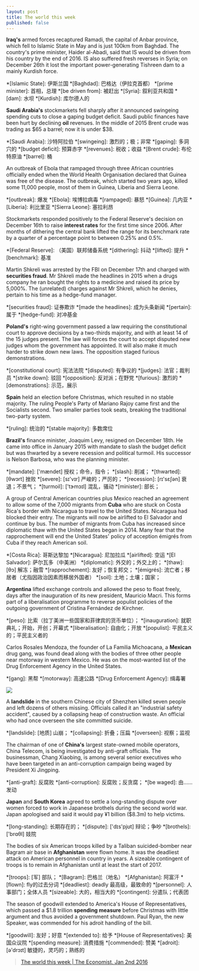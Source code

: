 ```yaml
---
layout: post
title: The world this week
published: false
---
```

__Iraq's__ armed forces recaptured Ramadi, the capital of Anbar province, which fell to Islamic State in May and is just 100km from Baghdad. 
The country's prime minister, Haider al-Abadi, said
that IS would be driven from his country by the end of 2016. IS also suffered fresh reverses in
Syria; on December 26th it lost the important power-generating Tishreen dam to a mainly Kurdish
force.

*[Islamic State]: 伊斯兰国
*[Baghdad]: 巴格达（伊拉克首都）
*[prime minister]: 首相，总理
*[be driven from]: 被赶出
*[Syria]: 叙利亚共和国
*[dam]: 水坝
*[Kurdish]: 库尔德人的

__Saudi Arabia's__ stockmarkets fell sharply after it announced swingeing spending cuts to close
a gaping budget deficit. Saudi public finances have been hurt by declining __oil__ revenues. In
the middle of 2015 Brent crude was trading as $65 a barrel; now it is under $38.

*[Saudi Arabia]: 沙特阿拉伯
*[swingeing]: 激烈的；极；非常
*[gaping]: 多洞穴的
*[budget deficit]: 预算赤字
*[revenues]: 税收；收益
*[Brent crude]: 布伦特原油
*[barrel]: 桶
 
An outbreak of Ebola that rampaged through three African countries officially ended when the
World Health Organisation declared that Guinea was free of the disease. The outbreak, which
started two years ago, killed some 11,000 people, most of them in Guinea, Liberia and Sierra Leone.

*[outbreak]: 爆发
*[Ebola]: 埃博拉病毒
*[rampaged]: 暴怒
*[Guinea]: 几内亚
*[Liberia]: 利比里亚
*[Sierra Leone]: 塞拉利昂
 
Stockmarkets responded positively to the Federal Reserve's decision on December 16th to raise
__interest rates__ for the first time since 2006. After months of dithering the central bank
lifted the range for its benchmark rate by a quarter of a percentage point to between 0.25%
and 0.5%.

*[Federal Reserve]: （美国）联邦储备系统
*[dithering]: 抖动
*[lifted]: 提升
*[benchmark]: 基准
 
Martin Shkreli was arrested by the FBI on December 17th and charged with __securities fraud__.
Mr Shkreli made the headlines in 2015 when a drugs company he ran bought the rights to a medicine
and raised its price by 5,000%. The (unrelated) charges against Mr Shkreli, which he denies,
pertain to his time as a hedge-fund manager.

*[securities fraud]: 证券欺诈
*[made the headlines]: 成为头条新闻
*[pertain]: 属于
*[hedge-fund]: 对冲基金

__Poland's__ right-wing government passed a law requiring the constitutional court to approve
decisions by a two-thirds majority, and with at least 14 of the 15 judges present. The law will
forces the court to accept disputed new judges whom the government has appointed. It will also
make it much harder to strike down new laws. The opposition staged furious demonstrations.

*[constitutional court]: 宪法法院
*[disputed]: 有争议的
*[judges]: 法官；裁判员
*[strike down]: 驳回
*[opposition]: 反对派；在野党
*[furious]: 激烈的
*[demonstrations]: 示范，展示

__Spain__ held an election before Christmas, which resulted in no stable majority. The ruling
People's Party of Mariano Rajoy came first and the Socialists second. Two smaller parties took
seats, breaking the traditional two-party system.

*[ruling]: 统治的
*[stable majority]: 多数席位

__Brazil's__ finance minister, Joaquim Levy, resigned on December 18th. He came into office in
January 2015 with mandate to slash the budget deficit but was thwarted by a severe recession
and political turmoil. His successor is Nelson Barbosa, who was the planning minister.

*[mandate]: ['mændet] 授权；命令，指令；
*[slash]: 削减；
*[thwarted]: [θwɔrt] 挫败
*[severe]: [sɪ'vɪr] 严峻的；严厉的；
*[recession]: [rɪ'sɛʃən] 衰退；不景气；
*[turmoil]: ['tɝmɔɪl] 混乱，骚动
*[minister]: 部长；

A group of Central American countries plus Mexico reached an agreement to allow some of the 7,000
migrants from __Cuba__ who are stuck on Costa Rica's border with Nicaragua to travel to the
United States. Nicaragua had blocked their entry. The migrants will now be airlifted to El Salvador
and continue by bus. The number of migrants from Cuba has increased since diplomatic thaw with
the United States began in 2014. Many fear that the rapprochement will end the United States'
policy of acception émigrés from Cuba if they reach American soil.

*[Costa Rica]: 哥斯达黎加
*[Nicaragua]: 尼加拉瓜
*[airlifted]: 空运
*[El Salvador]: 萨尔瓦多（中美洲）
*[diplomatic]: 外交的；外交上的；
*[thaw]: [θɔ] 解冻；融雪
*[rapprochement]: 友好；恢复邦交；
*[émigrés]: 流亡者；移居者（尤指因政治因素而移居外国者）
*[soil]: 土地；土壤；国家；

__Argentina__ lifted exchange controls and allowed the peso to float freely, days after the
inauguration of its new president, Mauricio Macri. This forms part of a liberalisation programme
to reverse populist policies of the outgoing government of Cristina Fernández de Kirchner.

*[peso]: 比索（拉丁美洲一些国家和菲律宾的货币单位）；
*[inauguration]: 就职典礼；开始，开创；开幕式
*[liberalisation]: 自由化；开放
*[populist]: 平民主义的；平民主义者的

Carlos Rosales Mendoza, the founder of La Familia Michoacana, a __Mexican__ drug gang, was found
dead along with the bodies of three other people near motorway in western Mexico. He was on the
most-wanted list of the Drug Enforcement Agency in the United States.

*[gang]: 黑帮
*[motorway]: 高速公路
*[Drug Enforcement Agency]: 缉毒署

![](http://cdn.static-economist.com/sites/default/files/imagecache/full-width/images/2015/12/articles/main/20160102_wwp501.jpg)

A __landslide__ in the southern Chinese city of Shenzhen killed seven people and left dozens
of others missing. Officials called it an "industrial safety accident", caused by a collapsing
heap of construction waste. An official who had once overseen the site committed suicide.

*[landslide]: [地质] 山崩；
*[collapsing]: 折叠；压扁
*[overseen]: 视察；监视

The chairman of one of __China's__ largest state-owned mobile operators, China Telecom, is being
investigated by anti-graft officials. The businessman, Chang Xiaobing, is among several senior
executives who have been targeted in an anti-corruption campaign being waged by President
Xi Jingping.

*[anti-graft]: 反腐败
*[anti-corruption]: 反腐败；反贪腐；
*[be waged]: 由……发动

__Japan__ and __South Korea__ agreed to settle a long-standing dispute over women forced to
work in Japanese brothels during the second world war. Japan apologised and said it would pay
¥1 billion ($8.3m) to help victims.

*[long-standing]: 长期存在的；
*[dispute]: ['dɪs'pjʊt] 辩论；争吵
*[brothels]: ['brɑθl] 妓院

The bodies of six American troops killed by a Taliban suicided-bomber near Bagram air base in
__Afghanistan__ were flown home. It was the deadliest attack on American personnel in country in
years. A sizeable contingent of troops is to remain in Afghanistan until at least the start of
2017.

*[troops]: [军] 部队；
*[Bagram]: 巴格兰（地名）
*[Afghanistan]: 阿富汗
*[flown]: fly的过去分词
*[deadliest]: deadly 最高级，最致命的
*[personnel]: 人事部门；全体人员
*[sizeable]: 大的，相当大的
*[contingent]: 分遣队；代表团

The season of goodwill extended to America's House of Representatives, which passed a $1.8 trillion
__spending measure__ before Christmas with little argument and thus avoided a government shutdown.
Paul Ryan, the new Speaker, was commended for his adroit handling of the bill.

*[goodwill]: 友好；好意
*[extended to]: 给予
*[House of Representatives]: 美国众议院
*[spending measure]: 消费措施
*[commended]: 赞美
*[adroit]: [ə'drɔɪt] 敏捷的，灵巧的；熟练的

> [The world this week \| The Economist, Jan 2nd 2016](http://www.economist.com/news/world-week/21684815-world-week)
